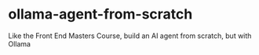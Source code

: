 # ollama-agent-from-scratch
Like the Front End Masters Course, build an AI agent from scratch, but with Ollama 
